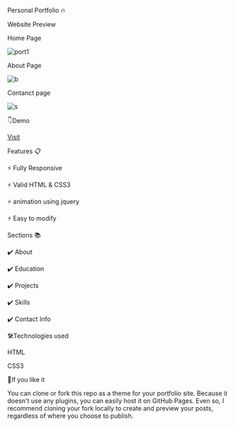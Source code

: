 Personal Portfolio 🔥

Website Preview

Home Page

![port1](https://user-images.githubusercontent.com/85859444/146224098-57e6f14e-c3a9-4d1f-b817-2ed7c16d3df0.PNG)

About Page

![b](https://user-images.githubusercontent.com/85859444/146224593-30e02409-7e8d-4f2b-b5eb-dfcf95620797.PNG)

Contanct page

![s](https://user-images.githubusercontent.com/85859444/146227179-6ec8648c-2a37-4166-ae36-9552420ae161.PNG)

👇Demo

[Visit](http://127.0.0.1:5501/landing.html)

Features 📋

⚡️ Fully Responsive

⚡️ Valid HTML & CSS3

⚡️ animation using jquery

⚡️ Easy to modify

Sections 📚

✔️ About

✔️ Education

✔️ Projects

✔️ Skills

✔️ Contact Info

🛠️Technologies used

HTML

CSS3

🤟If you like it

You can clone or fork this repo as a theme for your portfolio site. Because it doesn't use any plugins, you can easily host it on GitHub Pages. Even so, I recommend cloning your fork locally to create and preview your posts, regardless of where you choose to publish.
